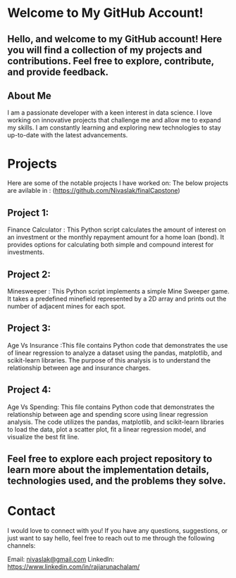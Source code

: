 # Welcome to My GitHub Account!
## Hello, and welcome to my GitHub account! Here you will find a collection of my projects and contributions. Feel free to explore, contribute, and provide feedback.

## About Me
I am a passionate developer with a keen interest in data science. I love working on innovative projects that challenge me and allow me to expand my skills. I am constantly learning and exploring new technologies to stay up-to-date with the latest advancements.

# Projects
Here are some of the notable projects I have worked on:
The below projects are avilable in : (https://github.com/Nivaslak/finalCapstone)
## Project 1:
Finance Calculator : This Python script calculates the amount of interest on an investment or the monthly repayment amount for a home loan (bond). It provides options for calculating both simple and compound interest for investments.
## Project 2:
Minesweeper : This Python script implements a simple Mine Sweeper game. It takes a predefined minefield represented by a 2D array and prints out the number of adjacent mines for each spot.
## Project 3:
Age Vs Insurance :This file contains Python code that demonstrates the use of linear regression to analyze a dataset using the pandas, matplotlib, and scikit-learn libraries. The purpose of this analysis is to understand the relationship between age and insurance charges.
## Project 4:
Age Vs Spending: This file contains Python code that demonstrates the relationship between age and spending score using linear regression analysis. The code utilizes the pandas, matplotlib, and scikit-learn libraries to load the data, plot a scatter plot, fit a linear regression model, and visualize the best fit line.

## Feel free to explore each project repository to learn more about the implementation details, technologies used, and the problems they solve.


# Contact
I would love to connect with you! If you have any questions, suggestions, or just want to say hello, feel free to reach out to me through the following channels:

Email: nivaslak@gmail.com
LinkedIn: https://www.linkedin.com/in/rajiarunachalam/

